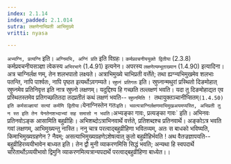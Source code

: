 ```yaml
---
index: 2.1.14
index_padded: 2.1.014
sutra: लक्षणेनाभिप्रती आभिमुख्ये
vritti: nyasa

---
```

`अभ्यग्नि, प्रत्यग्नि` इति। `अग्निमभि, अग्निं प्रति` इति विग्रहः। `कर्मप्रवचनीययुक्ते द्वितीया` (2.3.8) कर्मप्रवचनीयसञ्ज्ञा त्वेकस्य `अभिरभागे` (1.4.91) इत्यनेन। अपरस्य `लक्षणेत्यम्भूताख्यान` (1.4.90) इत्यादिना। अत्र चाग्निर्लक्ष
णम्, तेन शलभपातो लक्ष्यते। अत्राभिमुख्ये चाभिप्रती वर्त्तेते; तथा ह्यग्न्यभिमुखमेव शलभाः पतन्ति, नापि पार्श्वतः, नापि पृष्ठत इत्यर्थोऽवगम्यते।
`स्रुघ्नं प्रतिगतः` इति। स्रुघ्नान्मथुरां प्रस्थितो दिङमोहात् स्रुघ्नमेव प्रतिनिवृत्त इति नात्र स्रुघ्नो लक्षणम्। यदुद्दिश्य हि गच्छति तल्लक्षणं भवति। यदा तु दिङमोहाद्यत एव प्रस्थितस्तमेव प्रतिगच्छतितदा तदप्रतीतं कथं लक्षणं भवति-- `स्रुघ्नमिति ! `तथायुक्तञ्चानीप्सितम्` (1.4.50) इति कर्मसञ्ज्ञायां सत्यां कर्मणि द्वितीया। `येनाग्निस्तेन गतः` इति। भवत्यत्राग्निर्लक्षणमाभिमुखअयमप्यस्ति, अभिप्रती तु न स्त इति तेन येनतेनशभ्दाभ्यां सह समासो न भवति। `अभ्यङ्का गावः, प्रत्यङ्का गावः` इति। अभिनवः प्रतिनवोऽङ्क आसामिति बहुव्रीहिः। अभिशब्दोऽत्राभिनवार्थे वर्त्तते, प्रतिशब्दश्च प्रतिनवार्थे। अङ्कोऽत्र भवति गवां लक्षणम्, आभिमुख्यन्तु नास्ति। ननु चात्र परत्वाद्बहुव्रीहिणा भवितव्यम्, अतः स बाधको भविष्यति, किमाभिमुख्यग्रहणेन ? नैवम्; असत्याभिमुख्यग्रहणेऽशेषत्वात् कुतो बहुव्रीहिर्भवति ! अथ वैतज्रज्ञापयति-- बहुव्रीहिरव्ययीभावेन बाध्यत इति। तेन द्वौ मुनी व्याकरणमिसि सिद्धं भवति; अन्यथा हि स्वपदार्थे चरितार्थोऽव्ययीभावो द्विमुनि व्याकरणमित्यत्रान्यपदार्थे परत्वाद्बहुव्रीहिणा बाध्येत।।